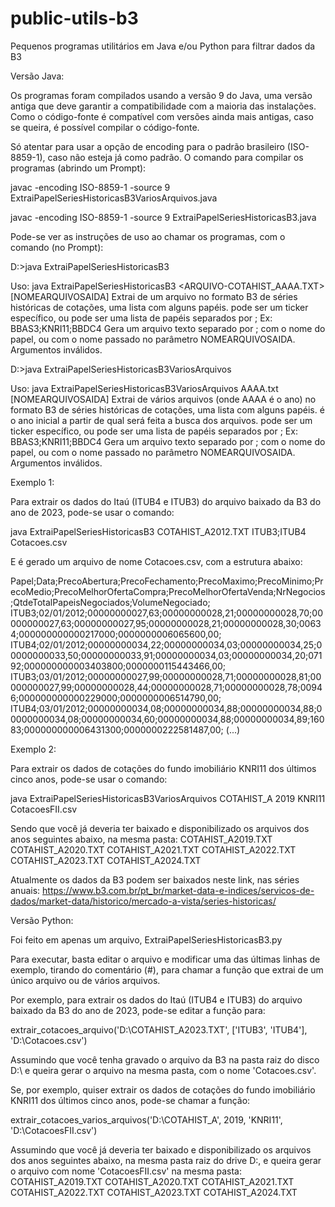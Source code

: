 # public-utils-b3
Pequenos programas utilitários em Java e/ou Python para filtrar dados da B3

Versão Java: 

Os programas foram compilados usando a versão 9 do Java, uma versão antiga que deve garantir a compatibilidade com a maioria das instalações. Como o código-fonte é compatível com versões ainda mais antigas, caso se queira, é possível compilar o código-fonte. 

Só atentar para usar a opção de encoding para o padrão brasileiro (ISO-8859-1), caso não esteja já como padrão. O comando para compilar os programas (abrindo um Prompt):

javac -encoding ISO-8859-1 -source 9 ExtraiPapelSeriesHistoricasB3VariosArquivos.java

javac -encoding ISO-8859-1 -source 9 ExtraiPapelSeriesHistoricasB3.java

Pode-se ver as instruções de uso ao chamar os programas, com o comando (no Prompt):

D:\>java ExtraiPapelSeriesHistoricasB3

Uso: java ExtraiPapelSeriesHistoricasB3 <ARQUIVO-COTAHIST_AAAA.TXT> <PAPEIS> [NOMEARQUIVOSAIDA]
Extrai de um arquivo no formato B3 de séries históricas de cotações, uma lista com alguns papéis.
<PAPEIS> pode ser um ticker específico, ou pode ser uma lista de papéis separados por ; Ex: BBAS3;KNRI11;BBDC4
Gera um arquivo texto separado por ; com o nome do papel, ou com o nome passado no parâmetro NOMEARQUIVOSAIDA.
Argumentos inválidos.

D:\>java ExtraiPapelSeriesHistoricasB3VariosArquivos

Uso: java ExtraiPapelSeriesHistoricasB3VariosArquivos <ARQUIVO-COTAHIST>AAAA.txt <ANOINICIAL> <PAPEIS> [NOMEARQUIVOSAIDA]
Extrai de vários arquivos (onde AAAA é o ano) no formato B3 de séries históricas de cotações, uma lista com alguns papéis.
<ANOINICIAL> é o ano inicial a partir de qual será feita a busca dos arquivos.
<PAPEIS> pode ser um ticker específico, ou pode ser uma lista de papéis separados por ; Ex: BBAS3;KNRI11;BBDC4
Gera um arquivo texto separado por ; com o nome do papel, ou com o nome passado no parâmetro NOMEARQUIVOSAIDA.
Argumentos inválidos.

Exemplo 1:

Para extrair os dados do Itaú (ITUB4 e ITUB3) do arquivo baixado da B3 do ano de 2023, pode-se usar o comando:

java ExtraiPapelSeriesHistoricasB3 COTAHIST_A2012.TXT ITUB3;ITUB4 Cotacoes.csv

E é gerado um arquivo de nome Cotacoes.csv, com a estrutura abaixo:

Papel;Data;PrecoAbertura;PrecoFechamento;PrecoMaximo;PrecoMinimo;PrecoMedio;PrecoMelhorOfertaCompra;PrecoMelhorOfertaVenda;NrNegocios;QtdeTotalPapeisNegociados;VolumeNegociado;
ITUB3;02/01/2012;00000000027,63;00000000028,21;00000000028,70;00000000027,63;00000000027,95;00000000028,21;00000000028,30;00634;000000000000217000;0000000006065600,00;
ITUB4;02/01/2012;00000000034,22;00000000034,03;00000000034,25;00000000033,50;00000000033,91;00000000034,03;00000000034,20;07192;000000000003403800;0000000115443466,00;
ITUB3;03/01/2012;00000000027,99;00000000028,71;00000000028,81;00000000027,99;00000000028,44;00000000028,71;00000000028,78;00946;000000000000229000;0000000006514790,00;
ITUB4;03/01/2012;00000000034,08;00000000034,88;00000000034,88;00000000034,08;00000000034,60;00000000034,88;00000000034,89;16083;000000000006431300;0000000222581487,00;
(...)

Exemplo 2:

Para extrair os dados de cotações do fundo imobiliário KNRI11 dos últimos cinco anos, pode-se usar o comando:

java ExtraiPapelSeriesHistoricasB3VariosArquivos COTAHIST_A 2019 KNRI11 CotacoesFII.csv

Sendo que você já deveria ter baixado e disponibilizado os arquivos dos anos seguintes abaixo, na mesma pasta:
COTAHIST_A2019.TXT
COTAHIST_A2020.TXT
COTAHIST_A2021.TXT
COTAHIST_A2022.TXT
COTAHIST_A2023.TXT
COTAHIST_A2024.TXT

Atualmente os dados da B3 podem ser baixados neste link, nas séries anuais: https://www.b3.com.br/pt_br/market-data-e-indices/servicos-de-dados/market-data/historico/mercado-a-vista/series-historicas/

Versão Python:

Foi feito em apenas um arquivo, ExtraiPapelSeriesHistoricasB3.py

Para executar, basta editar o arquivo e modificar uma das últimas linhas de exemplo, tirando do comentário (#), para chamar a função que extrai de um único arquivo ou de vários arquivos.

Por exemplo, para extrair os dados do Itaú (ITUB4 e ITUB3) do arquivo baixado da B3 do ano de 2023, pode-se editar a função para:

extrair_cotacoes_arquivo('D:\\COTAHIST_A2023.TXT', ['ITUB3', 'ITUB4'], 'D:\\Cotacoes.csv')

Assumindo que você tenha gravado o arquivo da B3 na pasta raiz do disco D:\ e queira gerar o arquivo na mesma pasta, com o nome 'Cotacoes.csv'.

Se, por exemplo, quiser extrair os dados de cotações do fundo imobiliário KNRI11 dos últimos cinco anos, pode-se chamar a função:

extrair_cotacoes_varios_arquivos('D:\\COTAHIST_A', 2019, 'KNRI11', 'D:\\CotacoesFII.csv')

Assumindo que você já deveria ter baixado e disponibilizado os arquivos dos anos seguintes abaixo, na mesma pasta raiz do drive D:\, e queira gerar o arquivo com nome 'CotacoesFII.csv' na mesma pasta:
COTAHIST_A2019.TXT
COTAHIST_A2020.TXT
COTAHIST_A2021.TXT
COTAHIST_A2022.TXT
COTAHIST_A2023.TXT
COTAHIST_A2024.TXT
